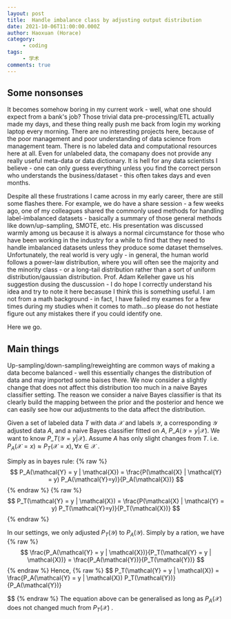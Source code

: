 ```yaml
---
layout: post
title:  Handle imbalance class by adjusting output distribution
date: 2021-10-06T11:00:00.000Z
author: Haoxuan (Horace)
category:
     - coding
tags:
     - 学术
comments: true
---
```


## Some nonsonses

It becomes somehow boring in my current work - well, what one should expect from a bank's job? Those trivial data pre-processing/ETL actually made my days, and these thing really push me back from login my working laptop every morning. There are no interesting projects here, because of the poor management and poor understanding of data science from management team. There is no labeled data and computational resources here at all. Even for unlabeled data, the comapany does not provide any really useful meta-data or data dictionary. It is hell for any data scientists I believe - one can only guess everything unless you find the correct person who understands the business/dataset - this often takes days and even months. 

Despite all these frustrations I came across in my early career, there are still some flashes there. For example, we do have a share session - a few weeks ago, one of my colleagues shared the commonly used methods for handling label-imbalanced datasets - basically a summary of those general methods like down/up-sampling, SMOTE, etc. His presentation was discussed warmly among us because it is always a normal circumstance for those who have been working in the industry for a while to find that they need to handle imbalanced datasets unless they produce some dataset themselves. Unfortunately, the real world is very ugly - in general, the human world follows a power-law distribution, where you will often see the majority and the minority class - or a long-tail distribution rather than a sort of uniform distribution/gaussian distribution. Prof. Adam Kelleher gave us his suggestion dusing the duscussion - I do hope I correctly understand his idea and try to note it here becasuse I think this is something useful. I am not from a math background - in fact, I have failed my exames for a few times during my studies when it comes to math...so please do not hestiate figure out any mistakes there if you could identify one.

Here we go.

## Main things

Up-sampling/down-sampling/reweighting are common ways of making a data become balanced - well this essentially changes the distribution of data and may imported some baises there. We now consider a slightly change that does not affect this distribution too much in a naive Bayes classifier setting. The reason we consider a naive Bayes classifier is that its clearly build the mapping between the prior and the posterior and hence we can easily see how our adjustments to the data affect the distribution.

Given a set of labeled data $T$ with data $\mathcal{X}$ and labels $\mathcal{Y}$, a corresponding $\mathcal{Y}$ adjusted data $A$, and a naive Bayes classifier fitted on $A$, $P\_A(\mathcal{Y}=y | \mathcal{X})$. We want to know $P\_T(\mathcal{Y}=y|\mathcal{X})$. Assume $A$ has only slight changes from $T$. i.e. $P_A(\mathcal{X} = x) \approx P_T (\mathcal{X} = x), \forall x \in \mathcal{X}$ .

Simply as in bayes rule:
{% raw %}
$$
P_A(\mathcal{Y} = y | \mathcal{X})  = \frac{P(\mathcal{X}  | \mathcal{Y} = y) P_A(\mathcal{Y}=y)}{P_A(\mathcal{X})}
$$
{% endraw %}
{% raw %}
$$
P_T(\mathcal{Y} = y | \mathcal{X})  = \frac{P(\mathcal{X}  | \mathcal{Y} = y) P_T(\mathcal{Y}=y)}{P_T(\mathcal{X})}
$$
{% endraw %}

In our settings, we only adjusted $P_T(\mathcal{Y})$ to $P_A(\mathcal{Y})$. Simply by a ration, we have
{% raw %}
$$
\frac{P_A(\mathcal{Y} = y | \mathcal{X})}{P_T(\mathcal{Y} = y | \mathcal{X})} = \frac{P_A(\mathcal{Y})}{P_T(\mathcal{Y})}
$$
{% endraw %}
Hence,
{% raw %}
$$
P_T(\mathcal{Y} = y | \mathcal{X})  = \frac{P_A(\mathcal{Y} = y | \mathcal{X}) P_T(\mathcal{Y})}{P_A(\mathcal{Y})}

$$
{% endraw %}
The equation above can be generalised as long as $P_A(\mathcal{X})$ does not changed much from $P_T(\mathcal{X})$ .
